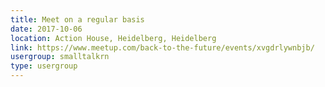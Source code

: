```yaml
---
title: Meet on a regular basis
date: 2017-10-06
location: Action House, Heidelberg, Heidelberg
link: https://www.meetup.com/back-to-the-future/events/xvgdrlywnbjb/
usergroup: smalltalkrn
type: usergroup
---
```

